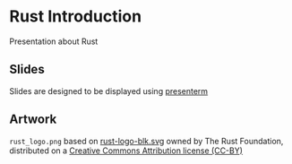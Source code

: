 # Rust Introduction
Presentation about Rust

## Slides
Slides are designed to be displayed using [presenterm](https://github.com/mfontanini/presenterm)

## Artwork
`rust_logo.png` based on [rust-logo-blk.svg](https://github.com/rust-lang/rust-artwork/blob/master/logo/rust-logo-blk.svg) owned by The Rust Foundation, distributed on a [Creative Commons
Attribution license (CC-BY)](https://creativecommons.org/licenses/by/4.0/)